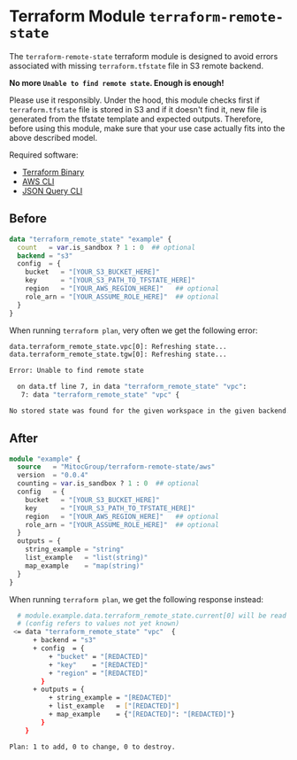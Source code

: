 # Terraform Module `terraform-remote-state`
The `terraform-remote-state` terraform module is designed to avoid errors
associated with missing `terraform.tfstate` file in S3 remote backend.

**No more `Unable to find remote state`. Enough is enough!**

Please use it responsibly. Under the hood, this module checks first
if `terraform.tfstate` file is stored in S3 and if it doesn't find it,
new file is generated from the tfstate template and expected outputs.
Therefore, before using this module, make sure that your use case actually
fits into the above described model.

Required software:
* [Terraform Binary](https://www.terraform.io/downloads.html)
* [AWS CLI](https://aws.amazon.com/cli/)
* [JSON Query CLI](https://stedolan.github.io/jq/)

## Before
```tf
data "terraform_remote_state" "example" {
  count   = var.is_sandbox ? 1 : 0  ## optional
  backend = "s3"
  config  = {
    bucket   = "[YOUR_S3_BUCKET_HERE]"
    key      = "[YOUR_S3_PATH_TO_TFSTATE_HERE]"
    region   = "[YOUR_AWS_REGION_HERE]"   ## optional
    role_arn = "[YOUR_ASSUME_ROLE_HERE]"  ## optional
  }
}
```

When running `terraform plan`, very often we get the following error:
```sh
data.terraform_remote_state.vpc[0]: Refreshing state...
data.terraform_remote_state.tgw[0]: Refreshing state...

Error: Unable to find remote state

  on data.tf line 7, in data "terraform_remote_state" "vpc":
   7: data "terraform_remote_state" "vpc" {

No stored state was found for the given workspace in the given backend.
```

## After
```tf
module "example" {
  source   = "MitocGroup/terraform-remote-state/aws"
  version  = "0.0.4"
  counting = var.is_sandbox ? 1 : 0  ## optional
  config   = {
    bucket   = "[YOUR_S3_BUCKET_HERE]"
    key      = "[YOUR_S3_PATH_TO_TFSTATE_HERE]"
    region   = "[YOUR_AWS_REGION_HERE]"   ## optional
    role_arn = "[YOUR_ASSUME_ROLE_HERE]"  ## optional
  }
  outputs = {
    string_example = "string"
    list_example   = "list(string)"
    map_example    = "map(string)"
  }
}
```

When running `terraform plan`, we get the following response instead:
```sh
  # module.example.data.terraform_remote_state.current[0] will be read during apply
  # (config refers to values not yet known)
 <= data "terraform_remote_state" "vpc"  {
      + backend = "s3"
      + config  = {
          + "bucket" = "[REDACTED]"
          + "key"    = "[REDACTED]"
          + "region" = "[REDACTED]"
        }
      + outputs = {
          + string_example = "[REDACTED]"
          + list_example   = ["[REDACTED]"]
          + map_example    = {"[REDACTED]": "[REDACTED]"}
        }
    }

Plan: 1 to add, 0 to change, 0 to destroy.

```

